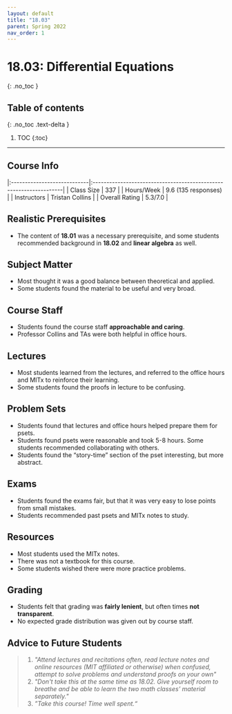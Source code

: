 ```yaml
---
layout: default
title: "18.03"
parent: Spring 2022
nav_order: 1
---
```


# 18.03: Differential Equations
{: .no_toc }

## Table of contents
{: .no_toc .text-delta }

1. TOC
{:toc}

---

## Course Info

|:----------------------------|:-------------------------------------------------------------------|
| Class Size    		| 337                                                            		|
| Hours/Week        	| 9.6 (135 responses)                                          	| 
| Instructors         	| Tristan Collins					|
| Overall Rating	| 5.3/7.0						|

## Realistic Prerequisites
* The content of **18.01** was a necessary prerequisite, and some students recommended background in **18.02** and **linear algebra** as well. 

## Subject Matter
* Most thought it was a good balance between theoretical and applied.  
* Some students found the material to be useful and very broad. 

## Course Staff
* Students found the course staff **approachable and caring**. 
* Professor Collins and TAs were both helpful in office hours.  


## Lectures
* Most students learned from the lectures, and referred to the office hours and MITx to reinforce their learning. 
* Some students found the proofs in lecture to be confusing. 


## Problem Sets
* Students found that lectures and office hours helped prepare them for psets. 
* Students found psets were reasonable and took 5-8 hours. Some students recommended collaborating with others.
* Students found the “story-time” section of the pset interesting, but more abstract.

## Exams
* Students found the exams fair, but that it was very easy to lose points from small mistakes. 
* Students recommended past psets and MITx notes to study. 

## Resources
* Most students used the MITx notes.
* There was not a textbook for this course.
* Some students wished there were more practice problems.

## Grading
* Students felt that grading was **fairly lenient**, but often times **not transparent**. 
* No expected grade distribution was given out by course staff.

## Advice to Future Students
> 1. *"Attend lectures and recitations often, read lecture notes and online resources (MIT affiliated or otherwise) when confused, attempt to solve problems and understand proofs on your own"* 
> 2. *"Don't take this at the same time as 18.02. Give yourself room to breathe and be able to learn the two math classes’ material separately."*
> 3. *”Take this course! Time well spent.“*
